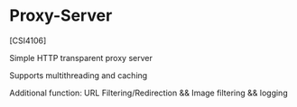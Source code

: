# Proxy-Server
[CSI4106]

Simple HTTP transparent proxy server

Supports multithreading and caching

Additional function: URL Filtering/Redirection && Image filtering && logging
